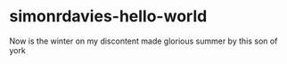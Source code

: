 # simonrdavies-hello-world
Now is the winter on my discontent made glorious summer by this son of york
